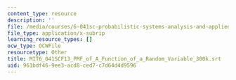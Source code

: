 ```yaml
---
content_type: resource
description: ''
file: /media/courses/6-041sc-probabilistic-systems-analysis-and-applied-probability-fall-2013/961bdf469ee3acd8ced7c7d64d4d9596_MIT6_041SCF13_PMF_of_A_Function_of_a_Random_Variable_300k.srt
file_type: application/x-subrip
learning_resource_types: []
ocw_type: OCWFile
resourcetype: Other
title: MIT6_041SCF13_PMF_of_A_Function_of_a_Random_Variable_300k.srt
uid: 961bdf46-9ee3-acd8-ced7-c7d64d4d9596
---
```

